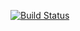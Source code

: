[![Build Status](https://travis-ci.org/madalawok/python-example.svg?branch=master)](https://travis-ci.org/madalawok/python-example)
